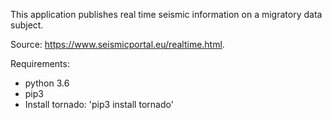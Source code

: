 This application publishes real time seismic information on a migratory data subject.

Source: https://www.seismicportal.eu/realtime.html.

Requirements:
- python 3.6
- pip3
- Install tornado: 'pip3 install tornado'